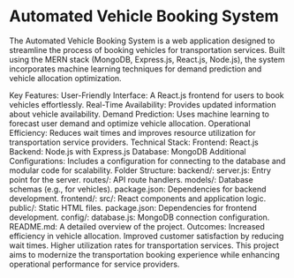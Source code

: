 # Automated Vehicle Booking System

The Automated Vehicle Booking System is a web application designed to streamline the process of booking vehicles for transportation services. Built using the MERN stack (MongoDB, Express.js, React.js, Node.js), the system incorporates machine learning techniques for demand prediction and vehicle allocation optimization.

Key Features:
User-Friendly Interface: A React.js frontend for users to book vehicles effortlessly.
Real-Time Availability: Provides updated information about vehicle availability.
Demand Prediction: Uses machine learning to forecast user demand and optimize vehicle allocation.
Operational Efficiency: Reduces wait times and improves resource utilization for transportation service providers.
Technical Stack:
Frontend: React.js
Backend: Node.js with Express.js
Database: MongoDB
Additional Configurations: Includes a configuration for connecting to the database and modular code for scalability.
Folder Structure:
backend/:
server.js: Entry point for the server.
routes/: API route handlers.
models/: Database schemas (e.g., for vehicles).
package.json: Dependencies for backend development.
frontend/:
src/: React components and application logic.
public/: Static HTML files.
package.json: Dependencies for frontend development.
config/:
database.js: MongoDB connection configuration.
README.md: A detailed overview of the project.
Outcomes:
Increased efficiency in vehicle allocation.
Improved customer satisfaction by reducing wait times.
Higher utilization rates for transportation services.
This project aims to modernize the transportation booking experience while enhancing operational performance for service providers.







